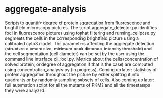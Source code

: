 # aggregate-analysis
Scripts to quantify degree of protein aggregation from fluorescence and brightfield microscopy pictures. The script aggregate\_detector.py identifies foci in fluorescence pictures using tophat filtering and running\_cellpose.py segments the cells in the corresponding brightfield picture using a calibrated cyto3 model. 
The parameters affecting the aggregate detection (structure element size, minimum peak distance, intensity threshold) and the cell segmentation (cell diameter) can be set by the user using the command line interface cli\_foci.py. 
Metrics about the cells (concentration of solved protein, or degree of aggregation if that is the case) are computed using concentration\_analysis.py (in progress).
Coming up later: statistics of protein aggregation throughout the picture by either splitting it into quadrants or by randomly sampling subsets of cells.
Also coming up later: full automation script for all the mutants of PKM2 and all the timestamps they were analyzed.  


